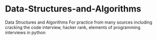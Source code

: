 # Data-Structures-and-Algorithms
Data Structures and Algorithms
For practice from many sources including cracking the code interview, hacker rank, elements of programming interviews in python
